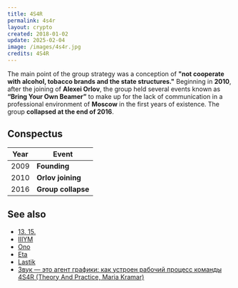 ```yaml
---
title: 4S4R  
permalink: 4s4r  
layout: crypto  
created: 2018-01-02  
update: 2025-02-04  
image: /images/4s4r.jpg  
credits: 4S4R
---
```


The main point of the group strategy was a conception of **"not cooperate with alcohol, tobacco brands and the state structures."** Beginning in **2010**, after the joining of **Alexei Orlov**, the group held several events known as **“Bring Your Own Beamer”** to make up for the lack of communication in a professional environment of **Moscow** in the first years of existence. The group **collapsed at the end of 2016**.  

## Conspectus  

| Year  | Event           |  
|-------|----------------|  
| 2009  | **Founding**   |  
| 2010  | **Orlov joining** |  
| 2016  | **Group collapse** |  

## See also  

+ [13. 15.](13-15)  
+ [IIIYM](iiiym)  
+ [Ono](ono)  
+ [Eta](eta)  
+ [Lastik](lastik)  
+ [Звук — это агент графики: как устроен рабочий процесс команды 4S4R (Theory And Practice, Maria Kramar)](https://special.theoryandpractice.ru/4s4r)  

<!-- Prompt:  
- Не менять язык статьи, сохранять оригинальный язык.  
- Если тема оформлена как "Имя Фамилия", заголовок должен быть "Фамилия, Имя".  
- Изменить title: A Template на основной топик в статье.  
- Создать permalink: на основе title (без / пред и / после/)  
- Замени date: на created:  
- Замени update: хххх-хх-хх текущую дату в таком же формате  
- Изменить заголовок раздела "Citations" на ## Citations.  
- Оформить ссылки в разделе "Citations" в формате: **[x]** [URL](URL).  
- При ссылке на источник в тексте, использовать формат: **[x]**, **[x]**.  
- Убедиться, что номера цитат соответствуют записям в разделе "Citations".  
- Сделать номера цитат кликабельными по указанному выше формату.  
- Добавить список связанных тем в том же формате.  
- Если есть списки с годами (при условии что они не содержат длинные предложения или ссылки) - конвертируй их в таблицы.  
- Выделяй даты, места, географические названия, адреса, имена собственные **таким образом**.  
- Использовать шаблон - "[Название темы](ссылка-на-тему)" для каждого пункта.  
- Раздел ## See also должен включаться автоматически в конец статьи.  
- Результат в md коде.  
- Оставить этот Prompt после редактирования в конце кода.  
-->  

